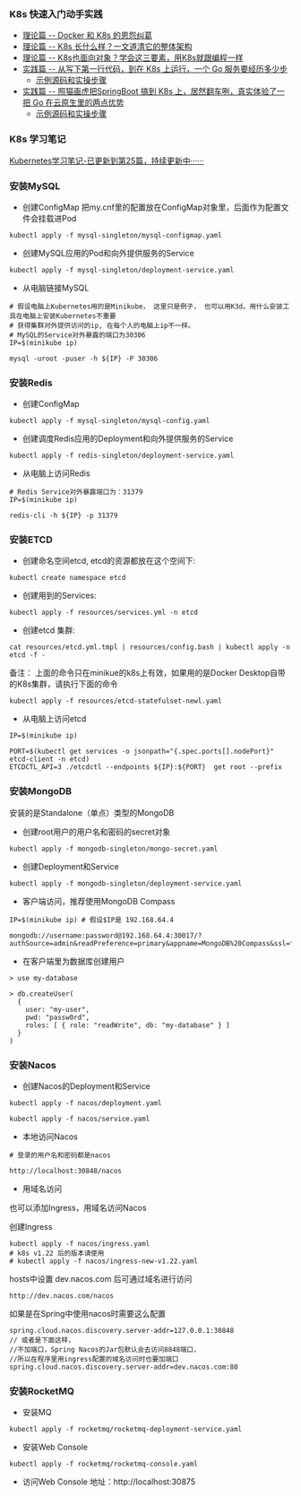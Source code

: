 ### K8s 快速入门动手实践
- [理论篇 -- Docker 和 K8s 的恩怨纠葛](https://mp.weixin.qq.com/s/ueaFb68jwZ-VjIcjh7DtXw)
- [理论篇 -- K8s 长什么样？一文道清它的整体架构](https://mp.weixin.qq.com/s/8Lao8XdBxY5nEfGy6FjT-w)
- [理论篇 -- K8s也面向对象？学会这三要素，用K8s就跟编程一样](https://mp.weixin.qq.com/s/3_P_fpsC0ZQywlSoqdQ9Sg)
- [实践篇 -- 从写下第一行代码，到在 K8s 上运行，一个 Go 服务要经历多少步](https://github.com/kevinyan815/LearningKubernetes/tree/master/quickstart)
  - [示例源码和实操步骤](https://github.com/kevinyan815/LearningKubernetes/tree/master/quickstart#%E5%AE%9E%E8%B7%B5%E9%83%A8%E5%88%86-go-demo)
- [实践篇 -- 照猫画虎把SpringBoot 搞到 K8s 上，居然翻车咧，真实体验了一把 Go 在云原生里的两点优势]()
  - [示例源码和实操步骤](https://github.com/kevinyan815/LearningKubernetes/blob/master/quickstart/README.md#%E5%AE%9E%E8%B7%B5%E9%83%A8%E5%88%86-java-demo)

### K8s 学习笔记

[Kubernetes学习笔记-已更新到第25篇，持续更新中······](https://mp.weixin.qq.com/mp/appmsgalbum?__biz=MzUzNTY5MzU2MA==&action=getalbum&album_id=1394839706508148737#wechat_redirect)

### 安装MySQL

- 创建ConfigMap 把my.cnf里的配置放在ConfigMap对象里，后面作为配置文件会挂载进Pod
```
kubectl apply -f mysql-singleton/mysql-configmap.yaml
```
- 创建MySQL应用的Pod和向外提供服务的Service
```
kubectl apply -f mysql-singleton/deployment-service.yaml
```

- 从电脑链接MySQL
```
# 假设电脑上Kubernetes用的是Minikube， 这里只是例子， 也可以用K3d，用什么安装工具在电脑上安装Kubernetes不重要
# 获得集群对外提供访问的ip, 在每个人的电脑上ip不一样。
# MySQL的Service对外暴露的端口为30306
IP=$(minikube ip)  

mysql -uroot -puser -h ${IP} -P 30306
```

### 安装Redis

- 创建ConfigMap
```
kubectl apply -f mysql-singleton/mysql-config.yaml
```

- 创建调度Redis应用的Deployment和向外提供服务的Service
```
kubectl apply -f redis-singleton/deployment-service.yaml
```

- 从电脑上访问Redis

```
# Redis Service对外暴露端口为：31379
IP=$(minikube ip)  

redis-cli -h ${IP} -p 31379

```

### 安装ETCD

- 创建命名空间etcd, etcd的资源都放在这个空间下:
```
kubectl create namespace etcd
```

- 创建用到的Services:
```
kubectl apply -f resources/services.yml -n etcd
```

- 创建etcd 集群:
```
cat resources/etcd.yml.tmpl | resources/config.bash | kubectl apply -n etcd -f -
```
备注： 上面的命令只在minikue的k8s上有效，如果用的是Docker Desktop自带的K8s集群，请执行下面的命令
```
kubectl apply -f resources/etcd-statefulset-newl.yaml
```


- 从电脑上访问etcd
```
IP=$(minikube ip)

PORT=$(kubectl get services -o jsonpath="{.spec.ports[].nodePort}" etcd-client -n etcd)
ETCDCTL_API=3 ./etcdctl --endpoints ${IP}:${PORT}  get root --prefix
```

### 安装MongoDB

安装的是Standalone（单点）类型的MongoDB

- 创建root用户的用户名和密码的secret对象
```
kubectl apply -f mongodb-singleton/mongo-secret.yaml
```

- 创建Deployment和Service
```
kubectl apply -f mongodb-singleton/deployment-service.yaml
```

- 客户端访问，推荐使用MongoDB Compass
```
IP=$(minikube ip) # 假设$IP是 192.168.64.4

mongodb://username:password@192.168.64.4:30017/?authSource=admin&readPreference=primary&appname=MongoDB%20Compass&ssl=false
```
- 在客户端里为数据库创建用户
```
> use my-database

> db.createUser(
  {
    user: "my-user",
    pwd: "passw0rd",
    roles: [ { role: "readWrite", db: "my-database" } ]
  }
)
```
### 安装Nacos
- 创建Nacos的Deployment和Service

```shell
kubectl apply -f nacos/deployment.yaml

kubectl apply -f nacos/service.yaml
```

- 本地访问Nacos
```
# 登录的用户名和密码都是nacos

http://localhost:30848/nacos
```

- 用域名访问

也可以添加Ingress，用域名访问Nacos

创建Ingress
```shelll
kubectl apply -f nacos/ingress.yaml
# k8s v1.22 后的版本请使用
# kubectl apply -f nacos/ingress-new-v1.22.yaml
```
hosts中设置 dev.nacos.com 后可通过域名进行访问
```
http://dev.nacos.com/nacos
```
如果是在Spring中使用nacos时需要这么配置
```
spring.cloud.nacos.discovery.server-addr=127.0.0.1:30848
// 或者是下面这样，
//不加端口，Spring Nacos的Jar包默认会去访问8848端口，
//所以在程序里用ingress配置的域名访问时也要加端口
spring.cloud.nacos.discovery.server-addr=dev.nacos.com:80
```

### 安装RocketMQ
- 安装MQ
```shell
kubectl apply -f rocketmq/rocketmq-deployment-service.yaml
```
- 安装Web Console
```shell script
kubectl apply -f rocketmq/rocketmq-console.yaml
```
- 访问Web Console
地址：http://localhost:30875

